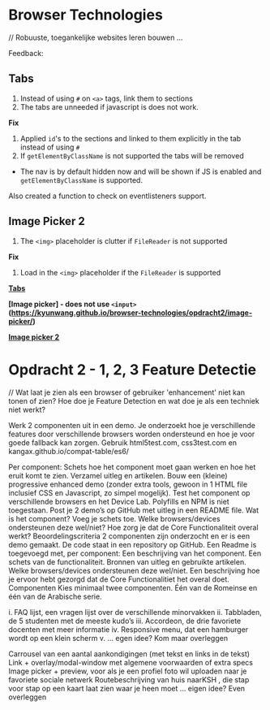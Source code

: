 # Browser Technologies
// Robuuste, toegankelijke websites leren bouwen …

Feedback:
## Tabs
1. Instead of using `#` on `<a>` tags, link them to sections
2. The tabs are unneeded if javascript is does not work.

**Fix**
1. Applied `id`'s to the sections and linked to them explicitly in the tab instead of using `#`
2. If `getElementByClassName` is not supported the tabs will be removed

- The nav is by default hidden now and will be shown if JS is enabled and `getElementByClassName` is supported.

Also created a function to check on eventlisteners support.

## Image Picker 2
1. The `<img>` placeholder is clutter if `FileReader` is not supported 

**Fix**
1. Load in the `<img>` placeholder if the `FileReader` is supported 



**[Tabs](https://kyunwang.github.io/browser-technologies/opdracht2/tabs/)**

**[Image picker] - does not use `<input>`(https://kyunwang.github.io/browser-technologies/opdracht2/image-picker/)**

**[Image picker 2](https://kyunwang.github.io/browser-technologies/opdracht2/image-picker/image-picker2)**
# Opdracht 2 - 1, 2, 3 Feature Detectie
// Wat laat je zien als een browser of gebruiker 'enhancement' niet kan tonen of zien? Hoe doe je Feature Detection en wat doe je als een techniek niet werkt?

Werk 2 componenten uit in een demo. Je onderzoekt hoe je verschillende features door verschillende browsers worden ondersteund en hoe je voor goede fallback kan zorgen. Gebruik html5test.com, css3test.com en kangax.github.io/compat-table/es6/

Per component: Schets hoe het component moet gaan werken en hoe het eruit komt te zien. Verzamel uitleg en artikelen. Bouw een (kleine) progressive enhanced demo (zonder extra tools, gewoon in 1 HTML file inclusief CSS en Javascript, zo simpel mogelijk). Test het component op verschillende browsers en het Device Lab. Polyfills en NPM is niet toegestaan.
Post je 2 demo’s op GitHub met uitleg in een README file. Wat is het component? Voeg je schets toe. Welke browsers/devices ondersteunen deze wel/niet? Hoe zorg je dat de Core Functionaliteit overal werkt?
Beoordelingscriteria
2 componenten zijn onderzocht en er is een demo gemaakt.
De code staat in een repository op GitHub.
Een Readme is toegevoegd met, per component:
Een beschrijving van het component.
Een schets van de functionaliteit.
Bronnen van uitleg en gebruikte artikelen.
Welke browsers/devices ondersteunen deze wel/niet.
Een beschrijving hoe je ervoor hebt gezorgd dat de Core Functionalitiet het overal doet.
Componenten
Kies minimaal twee componenten. Één van de Romeinse en één van de Arabische serie.

i. FAQ lijst, een vragen lijst over de verschillende minorvakken ii. Tabbladen, de 5 studenten met de meeste kudo’s iii. Accordeon, de drie favoriete docenten met meer informatie iv. Responsive menu, dat een hamburger wordt op een klein scherm v. … egen idee? Kom maar overleggen

Carrousel van een aantal aankondigingen (met tekst en links in de tekst)
Link + overlay/modal-window met algemene voorwaarden of extra specs
Image picker + preview, voor als je een profiel foto wil uploaden naar je favoriete sociale netwerk
Routebeschrijving van huis naarKSH , die stap voor stap op een kaart laat zien waar je heen moet
… eigen idee? Even overleggen
